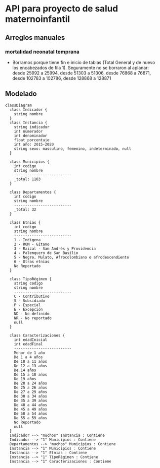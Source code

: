 # API para proyecto de salud maternoinfantil

## Arreglos manuales

### mortalidad neonatal temprana

- Borramos porque tiene fin e inicio de tablas (Total General y de nuevo los encabezados de fila 1). Seguramente no se borraron al aplanar: desde 25992 a 25994, desde 51303 a 51306, desde 76868 a 76871, desde 102783 a 102786, desde 128868 a 128871

## Modelado

```mermaid
classDiagram
  class Indicador {
    string nombre
  }
  class Instancia {
    string indicador
    int numerador
    int denominador
    float porcentaje
    int año: 2015-2020
    string sexo: masculino, femenino, indeterminado, null
  }

  class Municipios {
    int codigo
    string nombre
    --------------------------
    _total: 1103
  }

  class Departamentos {
    int codigo
    string nombre
    --------------------------
    _total: 32
  }

  class Etnias {
    int codigo
    string nombre
    --------------------------
    1 - Indígena
    2 - ROM - Gitano
    3 - Raizal - San Andrés y Providencia
    4 - Palenquero de San Basilio
    5 - Negro, Mulato, Afrocolombiano o afrodescendiente
    6 - Otras etnias
    No Reportado
  }

  class TipoRégimen {
    string codigo
    string nombre
    --------------------------
    C - Contributivo
    S - Subsidiado
    P - Especial
    E - Excepción
    ND - No definido
    NR - No reportado
    null
  }

  class Caracterizaciones {
    int edadInicial
    int edadFinal
    --------------------------
    Menor de 1 año
    De 1 a 4 años
    De 10 a 11 años
    De 12 a 13 años
    De 14 años
    De 15 a 18 años
    De 19 años
    De 20 a 24 años
    De 25 a 26 años
    De 27 a 29 años
    De 30 a 34 años
    De 35 a 39 años
    De 40 a 44 años
    De 45 a 49 años
    De 50 a 54 años
    De 55 a 59 años
    No Reportado
    null
  }
  Indicador --> "muchos" Instancia : Contiene
  Indicador --> "1" Municipios : Contiene
  Departamentos --> "muchos" Municipios : Contiene
  Instancia --> "1" Municipios : Contiene
  Instancia --> "1" Etnias : Contiene
  Instancia --> "1" TipoRégimen : Contiene
  Instancia --> "1" Caracterizaciones : Contiene
```
